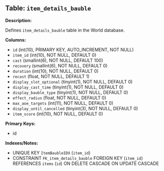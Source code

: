 ## Table: `item_details_bauble`

**Description:**

Defines `item_details_bauble` table in the World database.

**Columns:**
- `id` (int(10), PRIMARY KEY, AUTO_INCREMENT, NOT NULL)
- `item_id` (int(10), NOT NULL, DEFAULT 0)
- `cast` (smallint(6), NOT NULL, DEFAULT 100)
- `recovery` (smallint(6), NOT NULL, DEFAULT 0)
- `duration` (int(10), NOT NULL, DEFAULT 0)
- `recast` (float, NOT NULL, DEFAULT 1)
- `display_slot_optional` (tinyint(1), NOT NULL, DEFAULT 0)
- `display_cast_time` (tinyint(1), NOT NULL, DEFAULT 0)
- `display_bauble_type` (tinyint(1), NOT NULL, DEFAULT 0)
- `effect_radius` (float, NOT NULL, DEFAULT 0)
- `max_aoe_targets` (int(11), NOT NULL, DEFAULT 0)
- `display_until_cancelled` (tinyint(3), NOT NULL, DEFAULT 0)
- `item_score` (int(10), NOT NULL, DEFAULT 0)

**Primary Keys:**
- id

**Indexes/Notes:**
- UNIQUE KEY `ItemBaubleIDX` (`item_id`)
- CONSTRAINT `FK_item_details_bauble` FOREIGN KEY (`item_id`) REFERENCES `items` (`id`) ON DELETE CASCADE ON UPDATE CASCADE